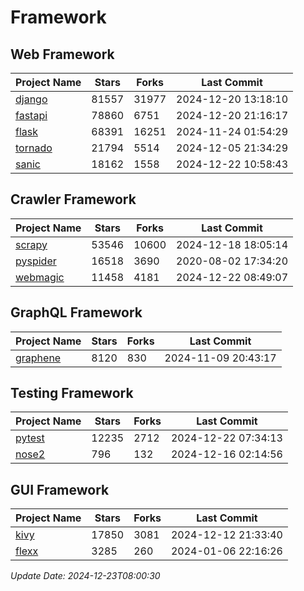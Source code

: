 # Framework

## Web Framework
| Project Name | Stars | Forks | Last Commit |
| ------------ | ----- | ----- | ----------- |
| [django](https://github.com/django/django) | 81557 | 31977 | 2024-12-20 13:18:10 |
| [fastapi](https://github.com/fastapi/fastapi) | 78860 | 6751 | 2024-12-20 21:16:17 |
| [flask](https://github.com/pallets/flask) | 68391 | 16251 | 2024-11-24 01:54:29 |
| [tornado](https://github.com/tornadoweb/tornado) | 21794 | 5514 | 2024-12-05 21:34:29 |
| [sanic](https://github.com/sanic-org/sanic) | 18162 | 1558 | 2024-12-22 10:58:43 |

## Crawler Framework
| Project Name | Stars | Forks | Last Commit |
| ------------ | ----- | ----- | ----------- |
| [scrapy](https://github.com/scrapy/scrapy) | 53546 | 10600 | 2024-12-18 18:05:14 |
| [pyspider](https://github.com/binux/pyspider) | 16518 | 3690 | 2020-08-02 17:34:20 |
| [webmagic](https://github.com/code4craft/webmagic) | 11458 | 4181 | 2024-12-22 08:49:07 |

## GraphQL Framework
| Project Name | Stars | Forks | Last Commit |
| ------------ | ----- | ----- | ----------- |
| [graphene](https://github.com/graphql-python/graphene) | 8120 | 830 | 2024-11-09 20:43:17 |

## Testing Framework
| Project Name | Stars | Forks | Last Commit |
| ------------ | ----- | ----- | ----------- |
| [pytest](https://github.com/pytest-dev/pytest) | 12235 | 2712 | 2024-12-22 07:34:13 |
| [nose2](https://github.com/nose-devs/nose2) | 796 | 132 | 2024-12-16 02:14:56 |

## GUI Framework
| Project Name | Stars | Forks | Last Commit |
| ------------ | ----- | ----- | ----------- |
| [kivy](https://github.com/kivy/kivy) | 17850 | 3081 | 2024-12-12 21:33:40 |
| [flexx](https://github.com/flexxui/flexx) | 3285 | 260 | 2024-01-06 22:16:26 |

*Update Date: 2024-12-23T08:00:30*